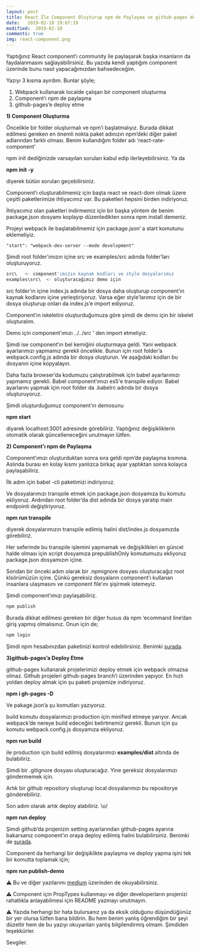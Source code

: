 ```yaml
---
layout: post
title: React İle Component Oluşturup npm de Paylaşma ve github-pages de Deploy Etme
date:   2019-02-10 19:07:19
modified:  2019-02-10
comments: true
img: react-component.png
---
```


Yaptığınız React component’ı community ile paylaşarak başka insanların da faydalanmasını sağlayabilirsiniz. Bu yazıda kendi yaptığım component üzerinde bunu nasıl yapacağımızdan bahsedeceğim.

Yazıyı 3 kısma ayırdım. Bunlar şöyle;

1. Webpack kullanarak localde çalışan bir component oluşturma
2. Component’ı npm de paylaşma
3. github-pages’e deploy etme

**1) Component Oluşturma**

Öncelikle bir folder oluşturmalı ve npm’i başlatmalıyız. Burada dikkat edilmesi gereken en önemli nokta paket adınızın npm’deki diğer paket adlarından farklı olması. Benim kullandığım folder adı ‘react-rate-component’

<script src="https://gist.github.com/ebrugulec/2589ceaf394309e6edcbc592eaef2470.js"></script>

npm init dediğinizde varsayılan soruları kabul edip ilerleyebilirsiniz. Ya da

**npm init -y**

diyerek bütün soruları geçebilirsiniz.

Component’ı oluşturabilmemiz için başta react ve react-dom olmak üzere çeşitli paketlerimize ihtiyacımız var. Bu paketleri hepsini birden indiriyoruz.

<script src="https://gist.github.com/ebrugulec/dd010422f936bd83c1da90f31d71f3e9.js"></script>

İhtiyacımız olan paketleri indirmemiz için bir başka yöntem de benim package.json dosyamı koplayıp düzenledikten sonra npm install demeniz.

<script src="https://gist.github.com/ebrugulec/8bc064c2f3807f45b7f61561821948c3.js"></script>

Projeyi webpack ile başlatabilmemiz için package.json’ a start komutunu eklemeliyiz.

```javacript
"start": "webpack-dev-server --mode development"
```

Şimdi root folder’ımızın içine src ve examples/src adında folder’ları oluşturuyoruz.

```javascript
src\   <- component'ımızın kaynak kodları ve style dosyalarımız
examples\src\  <- oluşturacağımız demo için
```

src folder’ın içine index.js adında bir dosya daha oluşturup component’ın kaynak kodlarını içine yerleştiriyoruz. Varsa eğer style’larımız için de bir dosya oluşturup onları da index.js’e import ediyoruz.

<script src="https://gist.github.com/ebrugulec/8c4e4c738e5d73db09e031e4052db462.js"></script>

Component’ın iskeletini oluşturduğumuza göre şimdi de demo için bir iskelet oluşturalım.

<script src="https://gist.github.com/ebrugulec/c3aa721310390a706c96cc1d80d5feb5.js"></script>

Demo için component’ımızı ../../src ‘ den import etmeliyiz.

<script src="https://gist.github.com/ebrugulec/987ff9e21cec813f1ace0034b5685c32.js"></script>

Şimdi ise component’ın bel kemiğini oluşturmaya geldi. Yani webpack ayarlarımızı yapmamız gerekli öncelikle. Bunun için root folder’a webpack.config.js adında bir dosya oluşturun. Ve aşağıdaki kodları bu dosyanın içine kopyalayın.

<script src="https://gist.github.com/ebrugulec/d231b11703eef79cf85e2023117f77d9.js"></script>

Daha fazla browser’da kodumuzu çalıştırabilmek için babel ayarlarımızı yapmamız gerekli. Babel component’ımızı es5'e transpile ediyor. Babel ayarlarını yapmak için root folder da .babelrc adında bir dosya oluşturuyoruz.

<script src="https://gist.github.com/ebrugulec/c1bbb7ad114e6682d3a406dac8ed530e.js"></script>

Şimdi oluşturduğumuz component’ın demosunu

**npm start**

diyarek localhost:3001 adresinde görebiliriz. Yaptığınız değişikliklerin otomatik olarak güncelleneceğini unutmayın lütfen.

**2) Component’ı npm de Paylaşma**

Component’ımızı oluşturduktan sonra sıra geldi npm’de paylaşma kısmına. Aslında burası en kolay kısmı yanlızca birkaç ayar yaptıktan sonra kolayca paylaşabiliriz.

İlk adım için babel -cli paketimizi indiriyoruz.

<script src="https://gist.github.com/ebrugulec/9bc8ed031f647a8a7aefef65d36409bd.js"></script>

Ve dosyalarımızı transpile etmek için package.json dosyamıza bu komutu ekliyoruz. Ardından root folder’da dist adında bir dosya yaratıp main endpointi değiştiriyoruz.

<script src="https://gist.github.com/ebrugulec/6647a95a9651ea9d4af31fb671f477a9.js"></script>

**npm run transpile**

diyerek dosyalarımızın transpile edilmiş halini dist/index.js dosyamızda görebiliriz.

Her seferinde bu transpile işlemini yapmamak ve değişiklikleri en güncel halde olması için script dosyamıza prepublishOnly komutumuzu ekliyoruz package.json dosyamızın içine.

<script src="https://gist.github.com/ebrugulec/dfc6934e3a4b5c5f00386721fb0874f7.js"></script>

Sondan bir önceki adım olarak bir .npmignore dosyası oluşturacağız root klsörümüzün içine. Çünkü gereksiz dosyaların component’ı kullanan insanlara ulaşmasını ve component file’ını şişirmek istemeyiz.

<script src="https://gist.github.com/ebrugulec/6617514698cd6ba732039315aa962b0b.js"></script>

Şimdi component’ımızı paylaşabiliriz.

```javascript
npm publish
```

Burada dikkat edilmesi gereken bir diğer husus da npm ‘ecommand line’dan giriş yapmış olmalısınız. Onun için de;

```javascript
npm login
```

Şimdi npm hesabınızdan paketinizi kontrol edebilirsiniz. Benimki [şurada](https://www.npmjs.com/package/react-rate-component).

**3)github-pages’a Deploy Etme**

github-pages kullanarak projelerimizi deploy etmek için webpack olmazsa olmaz. Github projeleri github-pages branch’i üzerinden yapıyor. En hızlı yoldan deploy almak için şu paketi projemize indiriyoruz.

**npm i gh-pages -D**

Ve pakage.json’a şu komutları yazıyoruz.

<script src="https://gist.github.com/ebrugulec/cf7dda00e569aeaa547fd40b627eef11.js"></script>

build komutu dosyalarımızı production için minified etmeye yarıyor. Ancak webpack’de nereye build edeceğini belirtmemiz gerekli. Bunun için şu komutu webpack.config.js dosyamıza ekliyoruz.

<script src="https://gist.github.com/ebrugulec/94f0f114f548d7fa21c8ba9154276385.js"></script>

**npm run build**

ile production için build edilmiş dosyalarımızı **examples/dist** altında de bulabiliriz.

Şimdi bir .gitignore dosyası oluşturacağız. Yine gereksiz dosyalarımızı göndermemek için.

<script src="https://gist.github.com/ebrugulec/b6101ac28b092953a04babeced56a77a.js"></script>

Artık bir github repository oluşturup local dosyalarımızı bu repositorye gönderebiliriz.

Son adım olarak artık deploy alabiliriz. \o/

**npm run deploy**

Şimdi github’da projenizin setting ayarlarından github-pages ayarına bakarsanız component’ın oraya deploy edilmiş halini bulabilirsiniz. Benimki de [şurada](http://gulecebru.com/react-rate-component/).

Component da herhangi bir değişiklikte paylaşma ve deploy yapma işini tek bir komutta toplamak için;

**npm run publish-demo**

⚠️ Bu ve diğer yazılarımı [medium](https://medium.com/@ebrugulec/) üzerinden de okuyabilirsiniz.

⚠️ Component için PropTypes kullanmayı ve diğer developerların projenizi rahatlıkla anlayabilmesi için README yazmayı unutmayın.

⚠️ Yazıda herhangi bir hata bulursanız ya da eksik olduğunu düşündüğünüz bir yer olursa lütfen bana bildirin. Bu hem benim yanlış öğrendiğim bir şeyi düzeltir hem de bu yazıyı okuyanları yanlış bilgilendirmiş olmam. Şimdiden teşekkürler.

Sevgiler.



